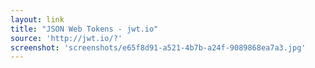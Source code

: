 ```yaml
---
layout: link
title: "JSON Web Tokens - jwt.io"
source: 'http://jwt.io/?'
screenshot: 'screenshots/e65f8d91-a521-4b7b-a24f-9089868ea7a3.jpg'
---
```


